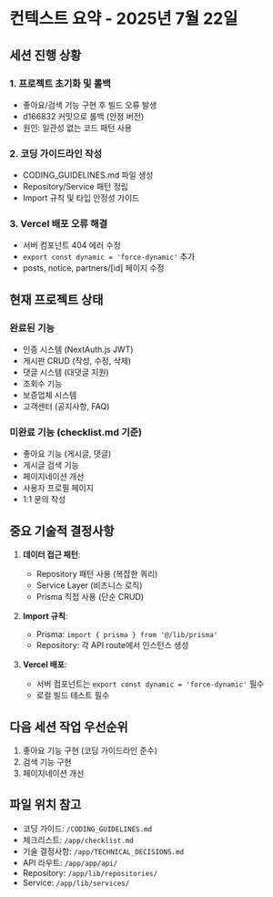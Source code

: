 # 컨텍스트 요약 - 2025년 7월 22일

## 세션 진행 상황

### 1. 프로젝트 초기화 및 롤백
- 좋아요/검색 기능 구현 후 빌드 오류 발생
- d166832 커밋으로 롤백 (안정 버전)
- 원인: 일관성 없는 코드 패턴 사용

### 2. 코딩 가이드라인 작성
- CODING_GUIDELINES.md 파일 생성
- Repository/Service 패턴 정립
- Import 규칙 및 타입 안정성 가이드

### 3. Vercel 배포 오류 해결
- 서버 컴포넌트 404 에러 수정
- `export const dynamic = 'force-dynamic'` 추가
- posts, notice, partners/[id] 페이지 수정

## 현재 프로젝트 상태

### 완료된 기능
- 인증 시스템 (NextAuth.js JWT)
- 게시판 CRUD (작성, 수정, 삭제)
- 댓글 시스템 (대댓글 지원)
- 조회수 기능
- 보증업체 시스템
- 고객센터 (공지사항, FAQ)

### 미완료 기능 (checklist.md 기준)
- 좋아요 기능 (게시글, 댓글)
- 게시글 검색 기능
- 페이지네이션 개선
- 사용자 프로필 페이지
- 1:1 문의 작성

## 중요 기술적 결정사항

1. **데이터 접근 패턴**:
   - Repository 패턴 사용 (복잡한 쿼리)
   - Service Layer (비즈니스 로직)
   - Prisma 직접 사용 (단순 CRUD)

2. **Import 규칙**:
   - Prisma: `import { prisma } from '@/lib/prisma'`
   - Repository: 각 API route에서 인스턴스 생성

3. **Vercel 배포**:
   - 서버 컴포넌트는 `export const dynamic = 'force-dynamic'` 필수
   - 로컬 빌드 테스트 필수

## 다음 세션 작업 우선순위

1. 좋아요 기능 구현 (코딩 가이드라인 준수)
2. 검색 기능 구현
3. 페이지네이션 개선

## 파일 위치 참고

- 코딩 가이드: `/CODING_GUIDELINES.md`
- 체크리스트: `/app/checklist.md`
- 기술 결정사항: `/app/TECHNICAL_DECISIONS.md`
- API 라우트: `/app/app/api/`
- Repository: `/app/lib/repositories/`
- Service: `/app/lib/services/`
